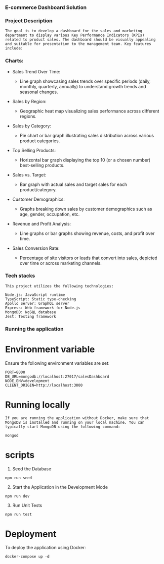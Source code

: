 ### E-commerce Dashboard Solution

### Project Description
```
The goal is to develop a dashboard for the sales and marketing department to display various Key Performance Indicators (KPIs) related to product sales. The dashboard should be visually appealing and suitable for presentation to the management team. Key features include:

```    

### Charts:
- Sales Trend Over Time:
    - Line graph showcasing sales trends over specific periods (daily, monthly, quarterly, annually) to understand growth trends and seasonal changes.

- Sales by Region:
    - Geographic heat map visualizing sales performance across different regions.

- Sales by Category:
    - Pie chart or bar graph illustrating sales distribution across various product categories.

- Top Selling Products:
    - Horizontal bar graph displaying the top 10 (or a chosen number) best-selling products.

- Sales vs. Target:
    - Bar graph with actual sales and target sales for each product/category.


- Customer Demographics:
    - Graphs breaking down sales by customer demographics such as age, gender, occupation, etc.

- Revenue and Profit Analysis:
    - Line graphs or bar graphs showing revenue, costs, and profit over time.

- Sales Conversion Rate:
    - Percentage of site visitors or leads that convert into sales, depicted over time or across marketing channels.

### Tech stacks
```
This project utilizes the following technologies:

Node.js: JavaScript runtime
TypeScript: Static type-checking
Apollo Server: GraphQL server
Express: Web framework for Node.js
MongoDB: NoSQL database
Jest: Testing framework

```

### Running the application   

#  Environment variable
Ensure the following environment variables are set:

```
PORT=8000
DB_URL=mongodb://localhost:27017/salesDashboard
NODE_ENV=development
CLIENT_ORIGIN=http://localhost:3000

```
# Running locally
```
If you are running the application without Docker, make sure that MongoDB is installed and running on your local machine. You can typically start MongoDB using the following command:

mongod

```
# scripts
1. Seed the Database
```
npm run seed

```
2. Start the Application in the Development Mode
```
npm run dev

```

3. Run Unit Tests
```
npm run test

```

# Deployment 
To deploy the application using Docker:

```
docker-compose up -d

```
